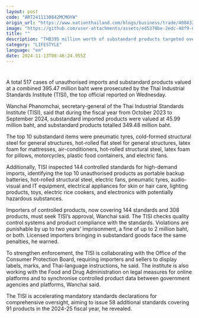```yaml
---
layout: post
code: "ART2411130842MCMOYW"
origin_url: "https://www.nationthailand.com/blogs/business/trade/40043253"
image: "https://github.com/user-attachments/assets/ed5378be-2edc-48f9-8920-ad19b3f08ca2"
title: ""
description: "THB395 million worth of substandard products targeted over 12 months"
category: "LIFESTYLE"
language: "en"
date: 2024-11-13T08:46:24.955Z
---
```


# 









A total 517 cases of unauthorised imports and substandard products valued at a combined 395.47 million baht were prosecuted by the Thai Industrial Standards Institute (TISI), the top official reported on Wednesday.

Wanchai Phanomchai, secretary-general of the Thai Industrial Standards Institute (TISI), said that during the fiscal year from October 2023 to September 2024, substandard imported products were valued at 45.99 million baht, and substandard products totalled 349.48 million baht.

The top 10 substandard items were pneumatic tyres, cold-formed structural steel for general structures, hot-rolled flat steel for general structures, latex foam for mattresses, air-conditioners, hot-rolled structural steel, latex foam for pillows, motorcycles, plastic food containers, and electric fans.

Additionally, TISI inspected 144 controlled standards for high-demand imports, identifying the top 10 unauthorised products as portable backup batteries, hot-rolled structural steel, electric fans, pneumatic tyres, audio-visual and IT equipment, electrical appliances for skin or hair care, lighting products, toys, electric rice cookers, and electronics with potentially hazardous substances.

Importers of controlled products, now covering 144 standards and 308 products, must seek TISI’s approval, Wanchai said. The TISI checks quality control systems and product compliance with the standards. Violations are punishable by up to two years’ imprisonment, a fine of up to 2 million baht, or both. Licensed importers bringing in substandard goods face the same penalties, he warned.

To strengthen enforcement, the TISI is collaborating with the Office of the Consumer Protection Board, requiring importers and sellers to display labels, marks, and Thai-language instructions, he said. The institute is also working with the Food and Drug Administration on legal measures for online platforms and to synchronise controlled product data between government agencies and platforms, Wanchai said.

The TISI is accelerating mandatory standards declarations for comprehensive oversight, aiming to issue 58 additional standards covering 91 products in the 2024-25 fiscal year, he revealed.
